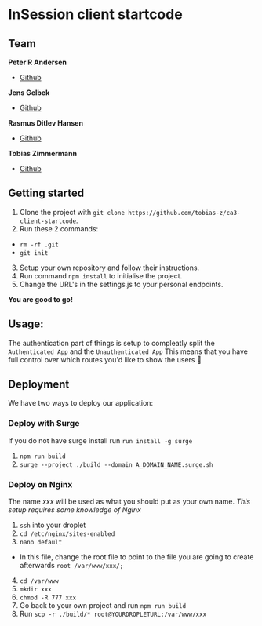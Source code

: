 # InSession client startcode

## Team
**Peter R Andersen**
* [Github](https://github.com/Peter-Rambeck)

**Jens Gelbek**
* [Github](https://github.com/jensgelbek)

**Rasmus Ditlev Hansen**
* [Github](https://github.com/RasmusDH)

**Tobias Zimmermann**
* [Github](https://github.com/tobias-z)

## Getting started
1. Clone the project with `git clone https://github.com/tobias-z/ca3-client-startcode`.
2. Run these 2 commands:
- `rm -rf .git`
- `git init`
3. Setup your own repository and follow their instructions.
4. Run command `npm install` to initialise the project.
5. Change the URL's in the settings.js to your personal endpoints.

**You are good to go!**

## Usage:
The authentication part of things is setup to compleatly split the `Authenticated App` and the `Unauthenticated App`
This means that you have full control over which routes you'd like to show the users 💪

## Deployment
We have two ways to deploy our application:

### Deploy with Surge
If you do not have surge install run `run install -g surge`
1. `npm run build`
2. `surge --project ./build --domain A_DOMAIN_NAME.surge.sh`

### Deploy on Nginx
The name _xxx_ will be used as what you should put as your own name.
_This setup requires some knowledge of Nginx_
1. `ssh` into your droplet
2. `cd /etc/nginx/sites-enabled`
3. `nano default`
- In this file, change the root file to point to the file you are going to create afterwards `root /var/www/xxx/;`
4. `cd /var/www`
5. `mkdir xxx`
6. `chmod -R 777 xxx`
7. Go back to your own project and run `npm run build`
8. Run `scp -r ./build/* root@YOURDROPLETURL:/var/www/xxx`
